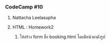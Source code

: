 ### CodeCamp #10

1. Nattacha Leelasupha

2. HTML : Homework2
    1. ให้สร้าง form ชื่อ booking.html โดยมีหน้าตาดังรูป

